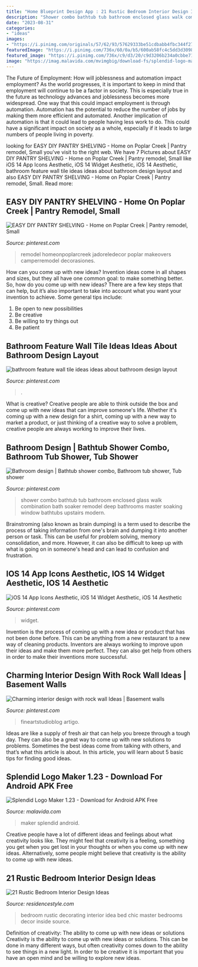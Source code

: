```yaml
---
title: "Home Blueprint Design App : 21 Rustic Bedroom Interior Design Ideas"
description: "Shower combo bathtub tub bathroom enclosed glass walk combination bath soaker remodel deep bathrooms master soaking window bathtubs upstairs modern"
date: "2023-08-31"
categories:
- "ideas"
images:
- "https://i.pinimg.com/originals/57/62/93/57629333be51cdbabb4fbc344f27fb86.jpg"
featuredImage: "https://i.pinimg.com/736x/60/0a/b5/600ab58fc4c5dd3d3098a6e918fd07bc.jpg"
featured_image: "https://i.pinimg.com/736x/c9/d3/20/c9d3206b234a0cbbe71c829218424c65.jpg"
image: "https://imag.malavida.com/mvimgbig/download-fs/splendid-logo-maker-30311-8.jpg"
---
```



The Future of Employment: How will joblessness and automation impact employment?
As the world progresses, it is important to keep in mind that employment will continue to be a factor in society. This is especially true in the future as technology advances and joblessness becomes more widespread. One way that this could impact employment is through automation. Automation has the potential to reduce the number of jobs by making them more efficient and automated. Another implication of automation is that it could lead to people having less work to do. This could have a significant impact on society as a whole, especially if it leads to large numbers of people living in poverty.

	

		
looking for EASY DIY PANTRY SHELVING - Home on Poplar Creek | Pantry remodel, Small you've visit to the right web. We have 7 Pictures about EASY DIY PANTRY SHELVING - Home on Poplar Creek | Pantry remodel, Small like iOS 14 App Icons Aesthetic, iOS 14 Widget Aesthetic, iOS 14 Aesthetic, bathroom feature wall tile ideas ideas about bathroom design layout and also EASY DIY PANTRY SHELVING - Home on Poplar Creek | Pantry remodel, Small. Read more:
		
    
## EASY DIY PANTRY SHELVING - Home On Poplar Creek | Pantry Remodel, Small

<img loading=lazy src="https://i.pinimg.com/736x/2a/67/3b/2a673bc5fe90cb3d60be0910bbb543d9.jpg" onerror="this.onerror=null;this.src='https://tse3.mm.bing.net/th?id=OIP.Pio2dGNl7Ymow4LhwjuduwHaJ3&amp;pid=15.1';" alt="EASY DIY PANTRY SHELVING - Home on Poplar Creek | Pantry remodel, Small">

_Source: pinterest.com_

>remodel homeonpoplarcreek jadoreledecor poplar makeovers camperremodel decorasiones. 

	

How can you come up with new ideas?
Invention ideas come in all shapes and sizes, but they all have one common goal: to make something better. So, how do you come up with new ideas? There are a few key steps that can help, but it’s also important to take into account what you want your invention to achieve. Some general tips include: 
1. Be open to new possibilities 
2. Be creative 
3. Be willing to try things out 
4. Be patient 

    
## Bathroom Feature Wall Tile Ideas Ideas About Bathroom Design Layout

<img loading=lazy src="https://i.pinimg.com/originals/57/62/93/57629333be51cdbabb4fbc344f27fb86.jpg" onerror="this.onerror=null;this.src='https://tse4.mm.bing.net/th?id=OIP.bQXwwT_hfCaI3WudKLE6pQHaLF&amp;pid=15.1';" alt="bathroom feature wall tile ideas ideas about bathroom design layout">

_Source: pinterest.com_

>. 

	

What is creative?
Creative people are able to think outside the box and come up with new ideas that can improve someone's life. Whether it's coming up with a new design for a shirt, coming up with a new way to market a product, or just thinking of a creative way to solve a problem, creative people are always working to improve their lives.

    
## Bathroom Design | Bathtub Shower Combo, Bathroom Tub Shower, Tub Shower

<img loading=lazy src="https://i.pinimg.com/736x/fa/39/5a/fa395a8268a0e0d92cd9203e8c0358d0--bathroom-tub-shower-bathtub-shower-combo.jpg" onerror="this.onerror=null;this.src='https://tse3.mm.bing.net/th?id=OIP.nUi9gQwN9SkGymERwJW9XAHaJ3&amp;pid=15.1';" alt="Bathroom design | Bathtub shower combo, Bathroom tub shower, Tub shower">

_Source: pinterest.com_

>shower combo bathtub tub bathroom enclosed glass walk combination bath soaker remodel deep bathrooms master soaking window bathtubs upstairs modern. 

	

Brainstroming (also known as brain dumping) is a term used to describe the process of taking information from one's brain and dumping it into another person or task. This can be useful for problem solving, memory consolidation, and more. However, it can also be difficult to keep up with what is going on in someone's head and can lead to confusion and frustration.

    
## IOS 14 App Icons Aesthetic, IOS 14 Widget Aesthetic, IOS 14 Aesthetic

<img loading=lazy src="https://i.pinimg.com/736x/c9/d3/20/c9d3206b234a0cbbe71c829218424c65.jpg" onerror="this.onerror=null;this.src='https://tse4.mm.bing.net/th?id=OIP.aQfB0IUT2EG_eCz5tBc0wQHaQB&amp;pid=15.1';" alt="iOS 14 App Icons Aesthetic, iOS 14 Widget Aesthetic, iOS 14 Aesthetic">

_Source: pinterest.com_

>widget. 

	

Invention is the process of coming up with a new idea or product that has not been done before. This can be anything from a new restaurant to a new way of cleaning products. Inventors are always working to improve upon their ideas and make them more perfect. They can also get help from others in order to make their inventions more successful.

    
## Charming Interior Design With Rock Wall Ideas | Basement Walls

<img loading=lazy src="https://i.pinimg.com/736x/60/0a/b5/600ab58fc4c5dd3d3098a6e918fd07bc.jpg" onerror="this.onerror=null;this.src='https://tse3.mm.bing.net/th?id=OIP.fivJ3w9LkedgfawZZOhdYwHaJ4&amp;pid=15.1';" alt="Charming interior design with rock wall Ideas | Basement walls">

_Source: pinterest.com_

>fineartstudioblog artigo. 

	

Ideas are like a supply of fresh air that can help you breeze through a tough day. They can also be a great way to come up with new solutions to problems. Sometimes the best ideas come from talking with others, and that’s what this article is about. In this article, you will learn about 5 basic tips for finding good ideas.

    
## Splendid Logo Maker 1.23 - Download For Android APK Free

<img loading=lazy src="https://imag.malavida.com/mvimgbig/download-fs/splendid-logo-maker-30311-8.jpg" onerror="this.onerror=null;this.src='https://tse3.mm.bing.net/th?id=OIP.XqZcVlNFPdWlSiqgCm853gHaPo&amp;pid=15.1';" alt="Splendid Logo Maker 1.23 - Download for Android APK Free">

_Source: malavida.com_

>maker splendid android. 

	

Creative people have a lot of different ideas and feelings about what creativity looks like. They might feel that creativity is a feeling, something you get when you get lost in your thoughts or when you come up with new ideas. Alternatively, some people might believe that creativity is the ability to come up with new ideas.

    
## 21 Rustic Bedroom Interior Design Ideas

<img loading=lazy src="http://residencestyle.com/wp-content/uploads/2015/01/rustic-bedroom-decorating-idea.jpg" onerror="this.onerror=null;this.src='https://tse3.mm.bing.net/th?id=OIP.p2OKdpWk4kt_fZThapI_QAHaLH&amp;pid=15.1';" alt="21 Rustic Bedroom Interior Design Ideas">

_Source: residencestyle.com_

>bedroom rustic decorating interior idea bed chic master bedrooms decor inside source. 

	

Definition of creativity: The ability to come up with new ideas or solutions
Creativity is the ability to come up with new ideas or solutions. This can be done in many different ways, but often creativity comes down to the ability to see things in a new light. In order to be creative it is important that you have an open mind and be willing to explore new ideas.

